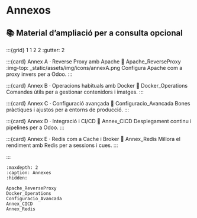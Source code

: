 # Annexos
## 📚 Material d’ampliació per a consulta opcional

:::{grid} 1 1 2 2
:gutter: 2

:::{card} Annex A · Reverse Proxy amb Apache
:link: Apache_ReverseProxy
:img-top: _static/assets/img/icons/annexA.png
Configura Apache com a proxy invers per a Odoo.
:::

:::{card} Annex B · Operacions habituals amb Docker
:link: Docker_Operations
Comandes útils per a gestionar contenidors i imatges.
:::

:::{card} Annex C · Configuració avançada
:link: Configuracio_Avancada
Bones pràctiques i ajustos per a entorns de producció.
:::

:::{card} Annex D · Integració i CI/CD
:link: Annex_CICD
Desplegament continu i pipelines per a Odoo.
:::

:::{card} Annex E · Redis com a Cache i Broker
:link: Annex_Redis
Millora el rendiment amb Redis per a sessions i cues.
:::

:::


```{toctree}
:maxdepth: 2
:caption: Annexes
:hidden:

Apache_ReverseProxy
Docker_Operations
Configuracio_Avancada
Annex_CICD
Annex_Redis
```